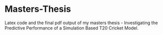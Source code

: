 # Masters-Thesis

Latex code and the final pdf output of my masters thesis - Investigating the Predictive Performance of a Simulation Based T20 Cricket Model.
